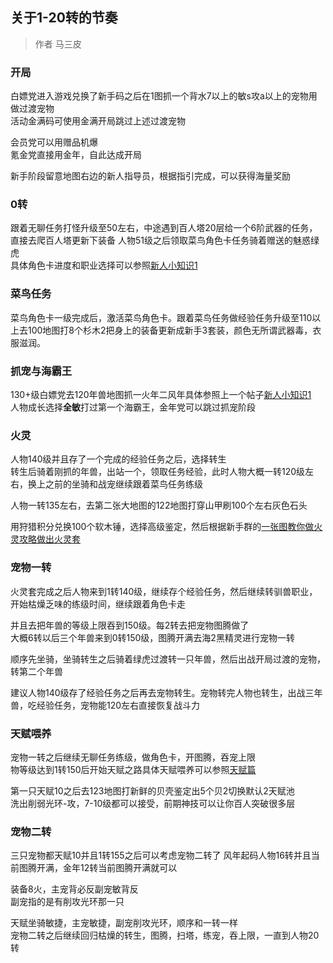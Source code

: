 ## 关于1-20转的节奏 

> 作者 马三皮  

### 开局
白嫖党进入游戏兑换了新手码之后在1图抓一个背水7以上的敏s攻a以上的宠物用做过渡宠物    
活动金满码可使用金满开局跳过上述过渡宠物  

会员党可以用赠品机爆  
氪金党直接用金年，自此达成开局 

新手阶段留意地图右边的新人指导员，根据指引完成，可以获得海量奖励  

### 0转
跟着无聊任务打怪升级至50左右，中途遇到百人塔20层给一个6阶武器的任务，直接去爬百人塔更新下装备 
人物51级之后领取菜鸟角色卡任务骑着赠送的魅惑绿虎  
具体角色卡进度和职业选择可以参照[新人小知识1](/新人/新人指南/新人前期的一些小知识1.md)  

### 菜鸟任务
菜鸟角色卡一级完成后，激活菜鸟角色卡。跟着菜鸟任务做经验任务升级至110以上去100地图打8个杉木2把身上的装备更新成新手3套装，颜色无所谓武器毒，衣服滋润。 

### 抓宠与海霸王
130+级白嫖党去120年兽地图抓一火年二风年具体参照上一个帖子[新人小知识1](/新人/新人指南/新人前期的一些小知识1.md)  
人物成长选择<b>全敏</b>打过第一个海霸王，金年党可以跳过抓宠阶段  

### 火灵
人物140级并且存了一个完成的经验任务之后，选择转生  
转生后骑着刚抓的年兽，出站一个，领取任务经验，此时人物大概一转120级左右，换上之前的坐骑和战宠继续跟着菜鸟任务练级  

人物一转135左右，去第二张大地图的122地图打穿山甲刷100个左右灰色石头  

用狩猎积分兑换100个软木锤，选择高级鉴定，然后根据新手群的[一张图教你做火灵攻略做出火灵套](/新人/基础/一张图教你做火灵2.0.md)  

### 宠物一转
火灵套完成之后人物来到1转140级，继续存个经验任务，然后继续转驯兽职业，开始枯燥乏味的练级时间，继续跟着角色卡走  

并且去把年兽的等级上限吞到150级。每2转去把宠物图腾做了  
大概6转以后三个年兽来到0转150级，图腾开满去海2黑精灵进行宠物一转  

顺序先坐骑，坐骑转生之后骑着绿虎过渡转一只年兽，然后出战开局过渡的宠物，转第二个年兽  

建议人物140级存了经验任务之后再去宠物转生。宠物转完人物也转生，出战三年兽，吃经验任务，宠物能120左右直接恢复战斗力  

### 天赋喂养  
宠物一转之后继续无聊任务练级，做角色卡，开图腾，吞宠上限  
物等级达到1转150后开始天赋之路具体天赋喂养可以参照[天赋篇](/新人/新人指南/新人前期小知识2.md#关于天赋)  

第一只天赋10之后去123地图打新鲜的贝壳鉴定出5个贝2切换默认2天赋池  
洗出削弱光环-攻，7-10级都可以接受，前期神技可以让你百人突破很多层  

### 宠物二转  
三只宠物都天赋10并且1转155之后可以考虑宠物二转了
风年起码人物16转并且当前图腾开满，金年12转当前图腾开满就可以  

装备8火，主宠背必反副宠敏背反  
副宠指的是有削攻光环那一只  

天赋坐骑敏捷，主宠敏捷，副宠削攻光环，顺序和一转一样  
宠物二转之后继续回归枯燥的转生，图腾，扫塔，练宠，吞上限，一直到人物20转